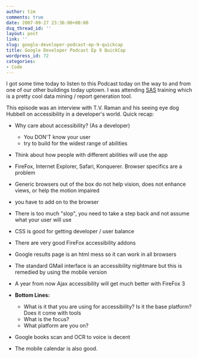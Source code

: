 ```yaml
---
author: tim
comments: true
date: 2007-09-27 23:36:00+00:00
dsq_thread_id: ''
layout: post
link: ''
slug: google-developer-podcast-ep-9-quickcap
title: Google Developer Podcast Ep 9 QuickCap
wordpress_id: 72
categories:
- Code
---
```


I got some time today to listen to this Podcast today on the way to and from
one of our other buildings today uptown. I was attending
[SAS](http://www.sas.com) training which is a pretty cool data mining / report
generation tool.  
  
This episode was an interview with T.V. Raman and his seeing eye dog Hubbell
on accessibility in a developer's world. Quick recap:  
  

  * Why care about accessibility? (As a developer)  

    * You DON'T know your user
    * try to build for the widest range of abilities
  * Think about how people with different abilities will use the app
  * FireFox, Internet Explorer, Safari, Konquerer. Browser specifics are a problem
  * Generic browsers out of the box do not help vision, does not enhance views, or help the motion impaired
  * you have to add on to the browser
  * There is too much "slop", you need to take a step back and not assume what your user will use
  * CSS is good for getting developer / user balance
  * There are very good FireFox accessibility addons
  * Google results page is an html mess so it can work in all browsers
  * The standard GMail interface is an accessibility nightmare but this is remedied by using the mobile version
  * A year from now Ajax accessibility will get much better with FireFox 3
  * **Bottom Lines:**
    * What is it that you are using for accessibility? Is it the base platform? Does it come with tools
    * What is the focus?
    * What platform are you on?
  * Google books scan and OCR to voice is decent
  * The mobile calendar is also good.

